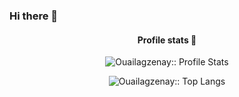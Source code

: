 ### Hi there 👋

<h4 align="center">Profile stats 🎹</h4>
<p align="center"><img src="https://github-readme-stats.vercel.app/api?username=Ouailagzenay&show_icons=true&theme=synthwave" alt="Ouailagzenay:: Profile Stats" /></p>

<p align="center"><img src="https://github-readme-stats.vercel.app/api/top-langs/?username=Ouailagzenay&langs_count=10&theme=tokyonight&layout=compact" alt="Ouailagzenay:: Top Langs" /></p>

<!--
**Ouailagzenay/Ouailagzenay** is a ✨ _special_ ✨ repository because its `README.md` (this file) appears on your GitHub profile.

Here are some ideas to get you started:

- 🔭 I’m currently working on ...
- 🌱 I’m currently learning ...
- 👯 I’m looking to collaborate on ...
- 🤔 I’m looking for help with ...
- 💬 Ask me about ...
- 📫 How to reach me: ...
- 😄 Pronouns: ...
- ⚡ Fun fact: ...
-->

